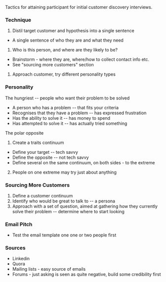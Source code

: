 Tactics for attaining participant for initial customer discovery interviews.

### Technique

1. Distil target customer and hypothesis into a single sentence
  * A single sentence of who they are and what they need
1. Who is this person, and where are they likely to be?
  * Brainstorm - where they are, where/how to collect contact info etc.
  * See "sourcing more customers" section
1. Approach customer, try different personality types

### Personality

The hungriest -- people who want their problem to be solved

* A person who has a problem -- that fits your criteria
* Recognises that they have a problem -- has expressed frustration
* Has the ability to solve it -- has money to spend
* Has attempted to solve it -- has actually tried something

The polar opposite

1. Create a traits continuum
  * Define your target -- tech savvy
  * Define the opposite -- not tech savvy
  * Define several on the same continuum, on both sides - to the extreme
2. People on one extreme may try just about anything

### Sourcing More Customers

1. Define a customer continuum
1. Identify who would be great to talk to -- a persona
1. Approach with a set of question, aimed at gathering how they currently solve their problem -- determine where to start looking

### Email Pitch

* Test the email template one one or two people first

### Sources

* Linkedin
* Quora
* Mailing lists - easy source of emails
* Forums - just asking is seen as quite negative, build some credibility first

[1]: https://leanstartup.co/we-cant-find-customers-to-interview-now-what/
